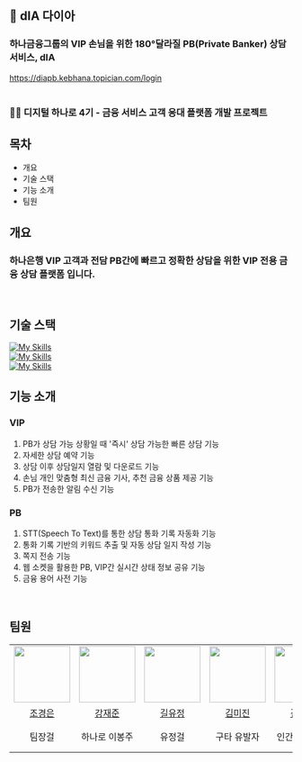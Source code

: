 ## 💎 dIA 다이아
### 하나금융그룹의 VIP 손님을 위한 180°달라질 PB(Private Banker) 상담 서비스, dIA


https://diapb.kebhana.topician.com/login 
<br>
<br>

### 👨‍💻 디지털 하나로 4기 - 금융 서비스 고객 응대 플랫폼 개발 프로젝트

## 목차
- 개요
- 기술 스택
- 기능 소개
- 팀원

## 개요
### 하나은행 VIP 고객과 전담 PB간에 빠르고 정확한 상담을 위한 VIP 전용 금융 상담 플랫폼 입니다.
<br>

## 기술 스택
[![My Skills](https://skillicons.dev/icons?i=react,typescript,next,css,tailwind)](https://skillicons.dev)
<br>
[![My Skills](https://skillicons.dev/icons?i=java,spring,py,flask,mysql)](https://skillicons.dev)
<br>
[![My Skills](https://skillicons.dev/icons?i=github,aws,nginx,postman)](https://skillicons.dev)

## 기능 소개

### VIP
1. PB가 상담 가능 상황일 때 '즉시' 상담 가능한 빠른 상담 기능
2. 자세한 상담 예약 기능
3. 상담 이후 상담일지 열람 및 다운로드 기능
4. 손님 개인 맞춤형 최신 금융 기사, 추천 금융 상품 제공 기능
5. PB가 전송한 알림 수신 기능

### PB
1. STT(Speech To Text)를 통한 상담 통화 기록 자동화 기능
2. 통화 기록 기반의 키워드 추출 및 자동 상담 일지 작성 기능
3. 쪽지 전송 기능
4. 웹 소켓을 활용한 PB, VIP간 실시간 상태 정보 공유 기능
5. 금융 용어 사전 기능

<br>

## 팀원
<table>
  <tr>
    <td><img src="https://github.com/Kyoungeun-creator.png" width="100px" /></td>
		<td><img src="https://github.com/BBZJUN.png" width="100px" /></td>
    <td><img src="https://github.com/YoojeongKil.png" width="100px" /></td>
    <td><img src="https://github.com/larchlarix.png" width="100px" /></td>
		<td><img src="https://github.com/daneng4.png" width="100px" /></td>
    <td><img src="https://github.com/hs917ouo.png" width="100px" /></td>
    <td><img src="https://github.com/jangdayeon.png" width="100px" /></td>
  </tr>
  <tr>
	<td align="center"><a href="https://github.com/Kyoungeun-creator">조경은</a>
    	</td>
    	<td align="center"><a href="https://github.com/BBZJUN">강재준</a>
    	</td>
	<td align="center"><a href="https://github.com/YoojeongKil">길유정</a>
   	 </td>
	<td align="center"><a href="https://github.com/larchlarix">김미진</a>
    	</td>
    	<td align="center"><a href="https://github.com/daneng4">김은서</a>
    	</td>
	<td align="center"><a href="https://github.com/hs917ouo">김현수</a>
    	</td>
   	 <td align="center"><a href="https://github.com/jangdayeon">장다연</a>
    	</td>	
  </tr>
  	<tr>
    	<td align="center">팀장걸</td>
    	<td align="center">하나로 이봉주</td>
    	<td align="center">유정걸</td>
    	<td align="center">구타 유발자</td>
    	<td align="center">인간같은 로봇</td>
    	<td align="center">현수수수퍼노바</td>
	<td align="center">부팀장걸</td>
  </tr>
</table>
